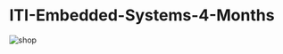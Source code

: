 # ITI-Embedded-Systems-4-Months
![shop](https://user-images.githubusercontent.com/116512615/202807757-e5843acb-c1bd-427c-99be-d6d8dd1e5da5.gif)
